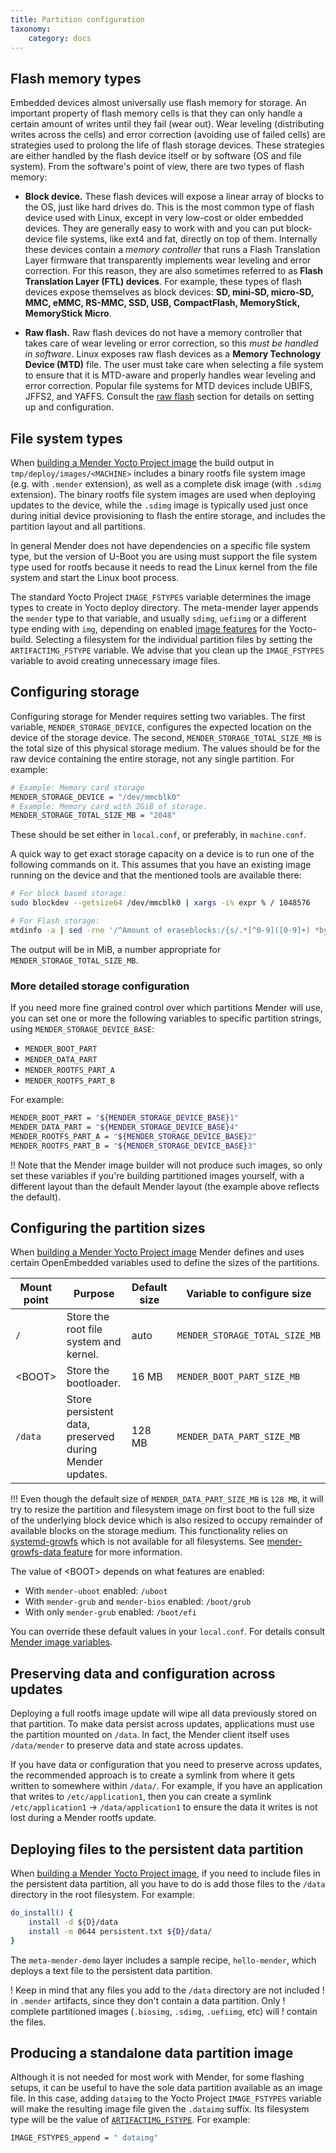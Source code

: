 ```yaml
---
title: Partition configuration
taxonomy:
    category: docs
---
```


## Flash memory types

Embedded devices almost universally use flash memory for storage.
An important property of flash memory cells is that they can only
handle a certain amount of writes until they fail (wear out).
Wear leveling (distributing writes across the cells)
and error correction (avoiding use of failed cells) are strategies used to
prolong the life of flash storage devices. These strategies are either handled
by the flash device itself or by software (OS and file system). From the 
software's point of view, there are two types of flash memory:

* **Block device.** These flash devices will expose a linear array of
blocks to the OS, just like hard drives do. This is the most common
type of flash device used with Linux, except in very low-cost or older embedded devices.
They are generally easy to work with and you can put block-device file systems,
like ext4 and fat, directly on top of them. Internally these devices contain
a *memory controller* that runs a Flash Translation Layer firmware that 
transparently implements wear leveling and error correction. For this
reason, they are also sometimes referred to as **Flash Translation Layer (FTL) devices**.
For example, these types of flash devices expose themselves as block devices: **SD, mini-SD, micro-SD,
MMC, eMMC, RS-MMC, SSD, USB, CompactFlash, MemoryStick, MemoryStick Micro**.

* **Raw flash.** Raw flash devices do not have a memory controller that takes
care of wear leveling or error correction, so this *must be handled in
software*. Linux exposes raw flash devices as a **Memory Technology
Device (MTD)** file. The user must take care when selecting a file system to ensure
that it is MTD-aware and properly handles wear leveling and error correction.
Popular file systems for MTD devices include UBIFS, JFFS2, and YAFFS.
Consult the [raw flash](../03.Raw-flash/docs.md) section for details on setting up and
configuration.


## File system types

When [building a Mender Yocto Project image](../../03.Build-for-demo/docs.md) the build output in `tmp/deploy/images/<MACHINE>` includes a binary rootfs file system image (e.g. with `.mender` extension), as well as a complete disk image (with `.sdimg` extension). The binary rootfs file system images are used when deploying updates to the device, while the `.sdimg` image is typically used just once during initial device provisioning to flash the entire storage, and includes the partition layout and all partitions.

In general Mender does not have dependencies on a specific file system type, but the version of U-Boot you are using must support the file system type used for rootfs because it needs to read the Linux kernel from the file system and start the Linux boot process.

The standard Yocto Project `IMAGE_FSTYPES` variable determines the image types
to create in Yocto deploy directory. The meta-mender layer appends the `mender`
type to that variable, and usually `sdimg`, `uefiimg` or a different type ending
with `img`, depending on enabled
[image features](../../04.Image-customization/01.Features/docs.md#list-of-features)
for the Yocto-build. Selecting a filesystem for the individual partition files
by setting the `ARTIFACTIMG_FSTYPE` variable. We advise that you clean up
the `IMAGE_FSTYPES` variable to avoid creating unnecessary image files.


## Configuring storage

Configuring storage for Mender requires setting two variables. The first
variable, `MENDER_STORAGE_DEVICE`, configures the expected location on the
device of the storage device. The second, `MENDER_STORAGE_TOTAL_SIZE_MB` is the
total size of this physical storage medium. The values should be for the raw
device containing the entire storage, not any single partition. For example:

```bash
# Example: Memory card storage
MENDER_STORAGE_DEVICE = "/dev/mmcblk0"
# Example: Memory card with 2GiB of storage.
MENDER_STORAGE_TOTAL_SIZE_MB = "2048"
```

These should be set either in `local.conf`, or preferably, in `machine.conf`.

A quick way to get exact storage capacity on a device is to run one of the following commands on it. This assumes that you have an existing image running on the device and that the mentioned tools are available there:

```bash
# For block based storage:
sudo blockdev --getsize64 /dev/mmcblk0 | xargs -i% expr % / 1048576

# For Flash storage:
mtdinfo -a | sed -rne '/^Amount of eraseblocks:/{s/.*[^0-9]([0-9]+) *bytes.*/\1/; p}' | awk '{s+=$0} END {print s}' | xargs -i% expr % / 1048576
```

The output will be in MiB, a number appropriate for `MENDER_STORAGE_TOTAL_SIZE_MB`.


### More detailed storage configuration

If you need more fine grained control over which partitions Mender will use, you can set one or more the following variables to specific partition strings, using `MENDER_STORAGE_DEVICE_BASE`:

* `MENDER_BOOT_PART`
* `MENDER_DATA_PART`
* `MENDER_ROOTFS_PART_A`
* `MENDER_ROOTFS_PART_B`

For example:

```bash
MENDER_BOOT_PART = "${MENDER_STORAGE_DEVICE_BASE}1"
MENDER_DATA_PART = "${MENDER_STORAGE_DEVICE_BASE}4"
MENDER_ROOTFS_PART_A = "${MENDER_STORAGE_DEVICE_BASE}2"
MENDER_ROOTFS_PART_B = "${MENDER_STORAGE_DEVICE_BASE}3"
```

!! Note that the Mender image builder will not produce such images, so only set these variables if you're building partitioned images yourself, with a different layout than the default Mender layout (the example above reflects the default).


## Configuring the partition sizes

When [building a Mender Yocto Project image](../../03.Build-for-demo/docs.md) Mender defines and uses certain OpenEmbedded variables used to define the sizes of the partitions.

| Mount point  | Purpose                                                 | Default size | Variable to configure size     |
|--------------|---------------------------------------------------------|--------------|--------------------------------|
| `/`          | Store the root file system and kernel.                  | auto         | `MENDER_STORAGE_TOTAL_SIZE_MB` |
| &lt;BOOT&gt; | Store the bootloader.                                   | 16 MB        | `MENDER_BOOT_PART_SIZE_MB`     |
| `/data`      | Store persistent data, preserved during Mender updates. | 128 MB       | `MENDER_DATA_PART_SIZE_MB`     |

!!! Even though the default size of `MENDER_DATA_PART_SIZE_MB` is `128 MB`, it will try to resize the partition and filesystem image on first boot to the full size of the underlying block device which is also resized to occupy remainder of available blocks on the storage medium. This functionality relies on [systemd-growfs](https://www.freedesktop.org/software/systemd/man/systemd-makefs@.service.html) which is not available for all filesystems. See [mender-growfs-data feature](../../04.Image-customization/01.Features/docs.md) for more information.

The value of &lt;BOOT&gt; depends on what features are enabled:
* With `mender-uboot` enabled: `/uboot`
* With `mender-grub` and `mender-bios` enabled: `/boot/grub`
* With only `mender-grub` enabled: `/boot/efi`

You can override these default values in your `local.conf`. For details consult [Mender image variables](../../99.Variables/docs.md).


## Preserving data and configuration across updates

Deploying a full rootfs image update will wipe all data previously stored on
that partition. To make data persist across updates, applications must use the
partition mounted on `/data`. In fact, the Mender client itself uses 
`/data/mender` to preserve data and state across updates.

If you have data or configuration that you need to preserve across updates, the recommended approach is to create a symlink from where it gets written to somewhere within `/data/`. For example, if you have an application that writes to `/etc/application1`, then you can create a symlink `/etc/application1` -> `/data/application1` to ensure the data it writes is not lost during a Mender rootfs update.


## Deploying files to the persistent data partition

When [building a Mender Yocto Project image](../../03.Build-for-demo/docs.md),
if you need to include files in the persistent data partition, all you have to
do is add those files to the `/data` directory in the root filesystem.
For example:

```bash
do_install() {
    install -d ${D}/data
    install -m 0644 persistent.txt ${D}/data/
}
```

The `meta-mender-demo` layer includes a sample recipe, `hello-mender`, which deploys a text file to the persistent data partition.

! Keep in mind that any files you add to the `/data` directory are not included
! in `.mender` artifacts, since they don't contain a data partition. Only
! complete partitioned images (`.biosimg`, `.sdimg`, `.uefiimg`, etc) will
! contain the files.


## Producing a standalone data partition image

Although it is not needed for most work with Mender, for some flashing setups,
it can be useful to have the sole data partition available as an image file.
In this case, adding `dataimg` to the Yocto Project `IMAGE_FSTYPES`
variable will make the resulting image file given the `.dataimg` suffix. Its
filesystem type will be the value of
[`ARTIFACTIMG_FSTYPE`](../../99.Variables/docs.md#artifactimg_fstype).
For example:

```bash
IMAGE_FSTYPES_append = " dataimg"
```
